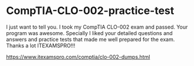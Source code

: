 # CompTIA-CLO-002-practice-test
I just want to tell you. I took my CompTIA CLO-002 exam and passed. Your program was awesome. Specially I liked your detailed questions and answers and practice tests that made me well prepared for the exam. Thanks a lot ITEXAMSPRO!!!

https://www.itexamspro.com/comptia/clo-002-dumps.html
